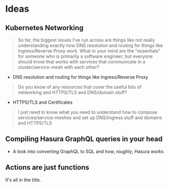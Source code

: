 # Ideas

## Kubernetes Networking

> So far, the biggest issues I've run across are things like not really understanding exactly how DNS resolution and routing for things like Ingress/Reverse Proxy work. What in your mind are the "essentials" for someone who is primarily a software engineer, but everyone should know that works with services that communicate in a cluster/service-mesh with each other?

 - DNS resolution and routing for things like Ingress/Reverse Proxy

> Do you know of any resources that cover the useful bits of networking and HTTPS/TLS and DNS/domain stuff?

 - HTTPS/TLS and Certificates

> I just need to know what you need to understand how to compose services/service-meshes and set up DNS/Ingress stuff and domains  
> and HTTPS/TLS

## Compiling Hasura GraphQL queries in your head

 - A look into converting GraphQL to SQL and how, *roughly*, Hasura works

## Actions are just functions

It's all in the title.
